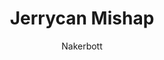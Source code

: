 ---
media: "images/rounds/round_1/jerrycan_mishap.png"
media_type: image
title: Jerrycan Mishap
author: Nakerbott
desc: A cargo pod trying to land in a blizzard veers off course and hits a fuel repository.
---